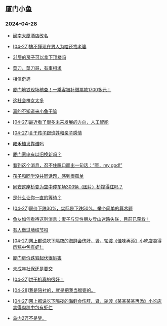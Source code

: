 ## 厦门小鱼 
### 2024-04-28

+ [闽南大厦酒店改名](http://bbs.xmfish.com/read-htm-tid-18182429.html)

+ [[04-27]搞不懂现在男人为啥还找老婆](http://bbs.xmfish.com/read-htm-tid-18182551.html)

+ [31层的房子可以拿下顶楼吗](http://bbs.xmfish.com/read-htm-tid-18182501.html)

+ [菜刀，菜刀哥，有事相求](http://bbs.xmfish.com/read-htm-tid-18182459.html)

+ [相信奇迹](http://bbs.xmfish.com/read-htm-tid-18182525.html)

+ [厦门地铁现场稽查！一乘客被补缴票款1700多元！](http://bbs.xmfish.com/read-htm-tid-18182615.html)

+ [这社会楂女太多](http://bbs.xmfish.com/read-htm-tid-18182563.html)

+ [真的不知道来小鱼干嘛](http://bbs.xmfish.com/read-htm-tid-18182432.html)

+ [[04-27]最近看了很多未来发展的方向，人工智能](http://bbs.xmfish.com/read-htm-tid-18182507.html)

+ [[04-27]关于孩子跟谁姓和亲子感情](http://bbs.xmfish.com/read-htm-tid-18182555.html)

+ [雍禾植发靠谱吗](http://bbs.xmfish.com/read-htm-tid-18182463.html)

+ [厦门家电有以旧换新吗？](http://bbs.xmfish.com/read-htm-tid-18182439.html)

+ [看到这个消息，忍不住脱口而出一句话：“哦，my god!”](http://bbs.xmfish.com/read-htm-tid-18182663.html)

+ [孩子和同学没共同话题，感到很孤单](http://bbs.xmfish.com/read-htm-tid-18182455.html)

+ [同安这座桥变为空中停车场300辆（图片）桥撑得住吗？](http://bbs.xmfish.com/read-htm-tid-18182687.html)

+ [是什么让你一直的等待？](http://bbs.xmfish.com/read-htm-tid-18182635.html)

+ [[04-27]房价下跌30%，实际是下跌50%，举个简单的算术题](http://bbs.xmfish.com/read-htm-tid-18182709.html)

+ [鱼友如何看待这则消息：妻子与异性朋友登山迷路失联，目前已获救！](http://bbs.xmfish.com/read-htm-tid-18182700.html)

+ [有人做过肺结节吗](http://bbs.xmfish.com/read-htm-tid-18182722.html)

+ [[04-27]网上都说吃下隔夜的海鲜会伤肝、肾，轮渡《佳味再添》小吃店卖得肉粽中包有虾仁](http://bbs.xmfish.com/read-htm-tid-18182734.html)

+ [厦门房价跌宕起伏很厉害](http://bbs.xmfish.com/read-htm-tid-18182717.html)

+ [未成年社保还是要交](http://bbs.xmfish.com/read-htm-tid-18182771.html)

+ [[04-27]烘干机真的很好！](http://bbs.xmfish.com/read-htm-tid-18182834.html)

+ [[04-28]我是陪衬的，就是把我当猴耍的。](http://bbs.xmfish.com/read-htm-tid-18182822.html)

+ [[04-27]网上都说吃下隔夜的海鲜会伤肝、肾，轮渡《某某某某再添》小吃店卖得肉粽中包有虾仁](http://bbs.xmfish.com/read-htm-tid-18182734.html)

+ [岛内2万不是梦。](http://bbs.xmfish.com/read-htm-tid-18182830.html)

